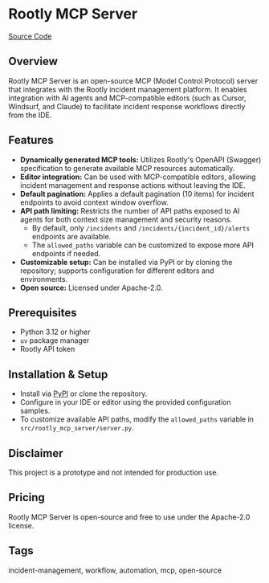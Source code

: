 # Rootly MCP Server

[Source Code](https://github.com/Rootly-AI-Labs/Rootly-MCP-server)

## Overview
Rootly MCP Server is an open-source MCP (Model Control Protocol) server that integrates with the Rootly incident management platform. It enables integration with AI agents and MCP-compatible editors (such as Cursor, Windsurf, and Claude) to facilitate incident response workflows directly from the IDE.

## Features
- **Dynamically generated MCP tools:** Utilizes Rootly's OpenAPI (Swagger) specification to generate available MCP resources automatically.
- **Editor integration:** Can be used with MCP-compatible editors, allowing incident management and response actions without leaving the IDE.
- **Default pagination:** Applies a default pagination (10 items) for incident endpoints to avoid context window overflow.
- **API path limiting:** Restricts the number of API paths exposed to AI agents for both context size management and security reasons.
  - By default, only `/incidents` and `/incidents/{incident_id}/alerts` endpoints are available.
  - The `allowed_paths` variable can be customized to expose more API endpoints if needed.
- **Customizable setup:** Can be installed via PyPI or by cloning the repository; supports configuration for different editors and environments.
- **Open source:** Licensed under Apache-2.0.

## Prerequisites
- Python 3.12 or higher
- `uv` package manager
- Rootly API token

## Installation & Setup
- Install via [PyPI](https://pypi.org/project/rootly-mcp-server/) or clone the repository.
- Configure in your IDE or editor using the provided configuration samples.
- To customize available API paths, modify the `allowed_paths` variable in `src/rootly_mcp_server/server.py`.

## Disclaimer
This project is a prototype and not intended for production use.

## Pricing
Rootly MCP Server is open-source and free to use under the Apache-2.0 license.

## Tags
incident-management, workflow, automation, mcp, open-source